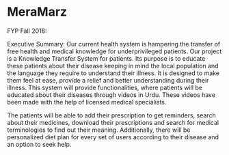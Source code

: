 # MeraMarz
FYP Fall 2018:

Executive Summary:
Our current health system is hampering the transfer of free health and medical knowledge for underprivileged patients. Our project is a Knowledge Transfer System for patients. Its purpose is to educate these patients about their disease keeping in mind the local population and the language they require to understand their illness. It is designed to make them feel at ease, provide a relief and better understanding during their illness. This system will provide functionalities, where patients will be educated about their diseases through videos in Urdu. These videos have been made with the help of licensed medical specialists. 

The patients will be able to add their prescription to get reminders, search about their medicines, download their prescriptions and search for medical terminologies to find out their meaning. Additionally, there will be personalized diet plan for every set of users according to their disease and an option to seek help.  
